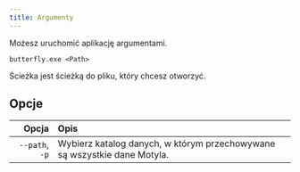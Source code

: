 ```yaml
---
title: Argumenty
---
```


Możesz uruchomić aplikację argumentami.

`butterfly.exe <Path>`

Ścieżka jest ścieżką do pliku, który chcesz otworzyć.

## Opcje

|          Opcja | Opis                                                                                     |
| -------------: | :--------------------------------------------------------------------------------------- |
| `--path`, `-p` | Wybierz katalog danych, w którym przechowywane są wszystkie dane Motyla. |
